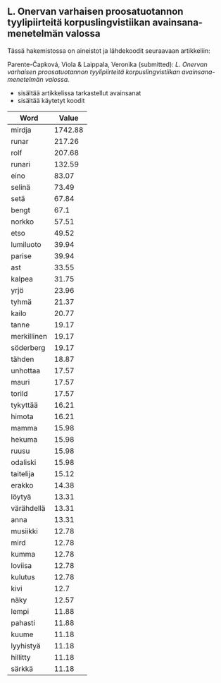 ## L. Onervan varhaisen proosatuotannon tyylipiirteitä korpuslingvistiikan avainsana-menetelmän valossa

Tässä hakemistossa on aineistot ja lähdekoodit seuraavaan artikkeliin:

Parente-Čapková, Viola & Laippala, Veronika (submitted): _L. Onervan varhaisen proosatuotannon tyylipiirteitä korpuslingvistiikan avainsana-menetelmän valossa._

- <keywords-small/> sisältää artikkelissa tarkastellut avainsanat
- <scripts/> sisältää käytetyt koodit

| Word          | Value  |
|--------------|--------|
| mirdja       | 1742.88 |
| runar        | 217.26  |
| rolf         | 207.68  |
| runari       | 132.59  |
| eino         | 83.07   |
| selinä       | 73.49   |
| setä         | 67.84   |
| bengt        | 67.1    |
| norkko       | 57.51   |
| etso         | 49.52   |
| lumiluoto    | 39.94   |
| parise       | 39.94   |
| ast          | 33.55   |
| kalpea       | 31.75   |
| yrjö         | 23.96   |
| tyhmä        | 21.37   |
| kailo        | 20.77   |
| tanne        | 19.17   |
| merkillinen  | 19.17   |
| söderberg    | 19.17   |
| tähden       | 18.87   |
| unhottaa     | 17.57   |
| mauri        | 17.57   |
| torild       | 17.57   |
| tykyttää     | 16.21   |
| himota       | 16.21   |
| mamma        | 15.98   |
| hekuma       | 15.98   |
| ruusu        | 15.98   |
| odaliski     | 15.98   |
| taitelija    | 15.12   |
| erakko       | 14.38   |
| löytyä       | 13.31   |
| värähdellä   | 13.31   |
| anna         | 13.31   |
| musiikki     | 12.78   |
| mird         | 12.78   |
| kumma        | 12.78   |
| loviisa      | 12.78   |
| kulutus      | 12.78   |
| kivi         | 12.7    |
| näky         | 12.57   |
| lempi        | 11.88   |
| pahasti      | 11.88   |
| kuume        | 11.18   |
| lyyhistyä    | 11.18   |
| hillitty     | 11.18   |
| särkkä       | 11.18   |
